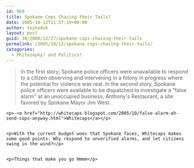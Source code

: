 ```yaml
---
id: 969
title: Spokane Cops Chasing their Tails?
date: 2005-10-12T11:57:19+00:00
author: tsykoduk
layout: post
guid: 30/2008/12/27/spokane-cops-chasing-their-tails
permalink: /2005/10/12/spokane-cops-chasing-their-tails/
categories:
  - Philosophy! and Politics!
---
```

<blockquote>In the first story, Spokane police officers were unavailable to respond to a citizen observing and intervening in a felony in progress where the potential for violence was real. In the second story, Spokane police officers were available to be dispatched to investigate a "false alarm" at an unoccupied business, Anthony's Restaurant, a site favored by Spokane Mayor Jim West.</blockquote>

	<p>-<a href="http://whitecaps.blogspot.com/2005/10/false-alarm-oh-send-cops-anyway.html">Whitecaps</a></p>


	<p>With the current budget woes that Spokane faces, Whitecaps makes some good points. Why respond to unverified alarms, and let citizens swing in the wind?</p>


	<p>Things that make you go Hmmm</p>